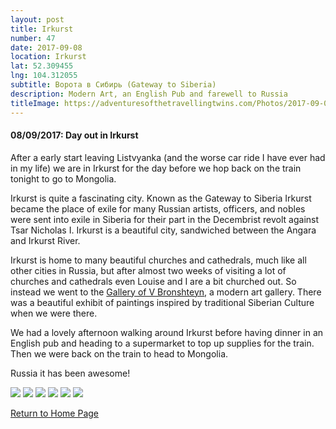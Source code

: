 ```yaml
---
layout: post
title: Irkurst
number: 47
date: 2017-09-08
location: Irkurst
lat: 52.309455
lng: 104.312055
subtitle: Ворота в Сибирь (Gateway to Siberia)
description: Modern Art, an English Pub and farewell to Russia
titleImage: https://adventuresofthetravellingtwins.com/Photos/2017-09-08-Ikurst/cover-min.JPG
---
```


<h4>08/09/2017: Day out in Irkurst</h4>

After a early start leaving Listvyanka (and the worse car ride I have ever had in my life) we are in Irkurst for the day before we hop back on the train tonight to go to Mongolia. 

Irkurst is quite a fascinating city. Known as the Gateway to Siberia Irkurst became the place of exile for many Russian artists, officers, and nobles were sent into exile in Siberia for their part in the Decembrist revolt against Tsar Nicholas I. Irkurst is a beautiful city, sandwiched between the Angara and Irkurst River. 

Irkurst is home to many beautiful churches and cathedrals, much like all other cities in Russia, but after almost two weeks of visiting a lot of churches and cathedrals even Louise and I are a bit churched out. So instead we went to the <a target="_blank" href="https://www.inspirock.com/russia/irkutsk/gallery-of-v-bronshteyn-a1321070551">Gallery of V Bronshteyn</a>, a modern art gallery. There was a beautiful exhibit of paintings inspired by traditional Siberian Culture when we were there. 

We had a lovely afternoon walking around Irkurst before having dinner in an English pub and heading to a supermarket to top up supplies for the train. Then we were back on the train to head to Mongolia. 

Russia it has been awesome!

<img src="https://adventuresofthetravellingtwins.com/Photos/2017-09-08-Ikurst/day11-min.JPG" class="image1">
<img src="https://adventuresofthetravellingtwins.com/Photos/2017-09-08-Ikurst/day12-min.JPG" class="image1">
<img src="https://adventuresofthetravellingtwins.com/Photos/2017-09-08-Ikurst/day13-min.JPG" class="image1">
<img src="https://adventuresofthetravellingtwins.com/Photos/2017-09-08-Ikurst/day14-min.JPG" class="image1">
<img src="https://adventuresofthetravellingtwins.com/Photos/2017-09-08-Ikurst/day15-min.JPG" class="image1">
<img src="https://adventuresofthetravellingtwins.com/Photos/2017-09-08-Ikurst/day16-min.JPG" class="image1">

<a href="https://adventuresofthetravellingtwins.com/">Return to Home Page</a>

